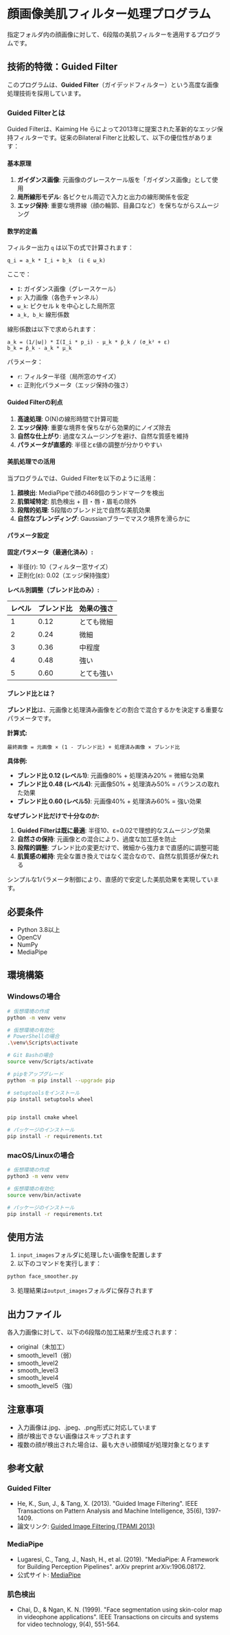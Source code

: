 # 顔画像美肌フィルター処理プログラム

指定フォルダ内の顔画像に対して、6段階の美肌フィルターを適用するプログラムです。

## 技術的特徴：Guided Filter

このプログラムは、**Guided Filter**（ガイデッドフィルター）という高度な画像処理技術を採用しています。

### Guided Filterとは

Guided Filterは、Kaiming He らによって2013年に提案された革新的なエッジ保持フィルターです。従来のBilateral Filterと比較して、以下の優位性があります：

#### 基本原理

1. **ガイダンス画像**: 元画像のグレースケール版を「ガイダンス画像」として使用
2. **局所線形モデル**: 各ピクセル周辺で入力と出力の線形関係を仮定
3. **エッジ保持**: 重要な境界線（顔の輪郭、目鼻口など）を保ちながらスムージング

#### 数学的定義

フィルター出力 `q` は以下の式で計算されます：

```
q_i = a_k * I_i + b_k  (i ∈ ω_k)
```

ここで：
- `I`: ガイダンス画像（グレースケール）
- `p`: 入力画像（各色チャンネル）
- `ω_k`: ピクセル k を中心とした局所窓
- `a_k, b_k`: 線形係数

線形係数は以下で求められます：

```
a_k = (1/|ω|) * Σ(I_i * p_i) - μ_k * p̄_k / (σ_k² + ε)
b_k = p̄_k - a_k * μ_k
```

パラメータ：
- `r`: フィルター半径（局所窓のサイズ）
- `ε`: 正則化パラメータ（エッジ保持の強さ）

#### Guided Filterの利点

1. **高速処理**: O(N)の線形時間で計算可能
2. **エッジ保持**: 重要な境界を保ちながら効果的にノイズ除去
3. **自然な仕上がり**: 過度なスムージングを避け、自然な質感を維持
4. **パラメータが直感的**: 半径とε値の調整が分かりやすい

#### 美肌処理での活用

当プログラムでは、Guided Filterを以下のように活用：

1. **顔検出**: MediaPipeで顔の468個のランドマークを検出
2. **肌領域特定**: 肌色検出 + 目・唇・眉毛の除外
3. **段階的処理**: 5段階のブレンド比で自然な美肌効果
4. **自然なブレンディング**: Gaussianブラーでマスク境界を滑らかに

#### パラメータ設定

**固定パラメータ（最適化済み）:**
- 半径(r): 10（フィルター窓サイズ）
- 正則化(ε): 0.02（エッジ保持強度）

**レベル別調整（ブレンド比のみ）:**

| レベル | ブレンド比 | 効果の強さ |
|--------|-----------|-----------|
| 1      | 0.12       | とても微細 |
| 2      | 0.24       | 微細      |
| 3      | 0.36       | 中程度    |
| 4      | 0.48       | 強い      |
| 5      | 0.60       | とても強い |

#### ブレンド比とは？

**ブレンド比**は、元画像と処理済み画像をどの割合で混合するかを決定する重要なパラメータです。

**計算式:**
```
最終画像 = 元画像 × (1 - ブレンド比) + 処理済み画像 × ブレンド比
```

**具体例:**
- **ブレンド比 0.12 (レベル1)**: 元画像80% + 処理済み20% = 微細な効果
- **ブレンド比 0.48 (レベル4)**: 元画像50% + 処理済み50% = バランスの取れた効果  
- **ブレンド比 0.60 (レベル5)**: 元画像40% + 処理済み60% = 強い効果

**なぜブレンド比だけで十分なのか:**
1. **Guided Filterは既に最適**: 半径10、ε=0.02で理想的なスムージング効果
2. **自然さの保持**: 元画像との混合により、過度な加工感を防止
3. **段階的調整**: ブレンド比の変更だけで、微細から強力まで直感的に調整可能
4. **肌質感の維持**: 完全な置き換えではなく混合なので、自然な肌質感が保たれる


シンプルな1パラメータ制御により、直感的で安定した美肌効果を実現しています。

## 必要条件

- Python 3.8以上
- OpenCV
- NumPy
- MediaPipe

## 環境構築

### Windowsの場合
```bash
# 仮想環境の作成
python -m venv venv

# 仮想環境の有効化
# PowerShellの場合
.\venv\Scripts\activate

# Git Bashの場合
source venv/Scripts/activate

# pipをアップグレード
python -m pip install --upgrade pip

# setuptoolsをインストール
pip install setuptools wheel


pip install cmake wheel

# パッケージのインストール
pip install -r requirements.txt
```

### macOS/Linuxの場合
```bash
# 仮想環境の作成
python3 -m venv venv

# 仮想環境の有効化
source venv/bin/activate

# パッケージのインストール
pip install -r requirements.txt
```

## 使用方法

1. `input_images`フォルダに処理したい画像を配置します
2. 以下のコマンドを実行します：
```bash
python face_smoother.py
```
3. 処理結果は`output_images`フォルダに保存されます

## 出力ファイル

各入力画像に対して、以下の6段階の加工結果が生成されます：

- original（未加工）
- smooth_level1（弱）
- smooth_level2
- smooth_level3
- smooth_level4
- smooth_level5（強）

## 注意事項

- 入力画像は.jpg、.jpeg、.png形式に対応しています
- 顔が検出できない画像はスキップされます
- 複数の顔が検出された場合は、最も大きい顔領域が処理対象となります

## 参考文献

### Guided Filter
- He, K., Sun, J., & Tang, X. (2013). "Guided Image Filtering". IEEE Transactions on Pattern Analysis and Machine Intelligence, 35(6), 1397-1409.
- 論文リンク: [Guided Image Filtering (TPAMI 2013)](https://kaiminghe.github.io/publications/pami12guidedfilter.pdf)

### MediaPipe
- Lugaresi, C., Tang, J., Nash, H., et al. (2019). "MediaPipe: A Framework for Building Perception Pipelines". arXiv preprint arXiv:1906.08172.
- 公式サイト: [MediaPipe](https://mediapipe.dev/)

### 肌色検出
- Chai, D., & Ngan, K. N. (1999). "Face segmentation using skin-color map in videophone applications". IEEE Transactions on circuits and systems for video technology, 9(4), 551-564. 